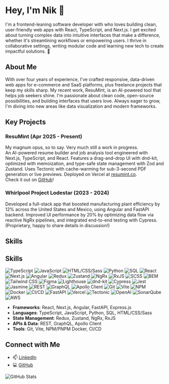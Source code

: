 # Hey, I'm Nik 👋

I'm a frontend-leaning software developer with who loves building clean, user-friendly web apps with React, TypeScript, and Next.js. I get excited about turning complex data into intuitive interfaces that make a difference, whether it's streamlining workflows or empowering users. I thrive in collaborative settings, writing modular code and learning new tech to create impactful solutions. 🌟

## About Me
With over four years of experience, I've crafted responsive, data-driven web apps for e-commerce and SaaS platforms, plus freelance projects that keep my skills sharp. My recent work, ResuMint, is an AI-powered tool that helps job seekers shine. I'm passionate about clean code, open-source possibilities, and building interfaces that users love. Always eager to grow, I'm diving into new areas like data visualization and modern frameworks.

## Key Projects

### ResuMint (Apr 2025 - Present)
My magnum opus, so to say. Very much still a work in progress.  
An AI-powered resume builder and job analysis tool engineered with Next.js, TypeScript, and React. Features a drag-and-drop UI with dnd-kit, optimized with memoization, and type-safe state management with Zod and Zustand. Uses Tectonic with cache-warming for sub-3-second PDF generation or live previews. Deployed on Vercel at [resumint.co](https://resumint.co).  
Check it out on [GitHub](https://github.com/nikolaybutnik/resu-mint)!  

### Whirlpool Project Lodestar (2023 - 2024)
Developed a full-stack app that boosted manufacturing plant efficiency by 12% across the United States and Mexico, using Angular and FastAPI backend. Improved UI performance by 20% by optimizing data flow via reactive NgRx pipelines, and integrated end-to-end testing with Cypress. (Proprietary, happy to share details in discussion!)

## Skills
## Skills

![TypeScript](https://img.shields.io/badge/-TypeScript-3178C6?logo=typescript&logoColor=white&style=flat)
![JavaScript](https://img.shields.io/badge/-JavaScript-F7DF1E?logo=javascript&logoColor=black&style=flat)
![HTML/CSS/Sass](https://img.shields.io/badge/-HTML%2FCSS%2FSass-E34F26?logo=sass&logoColor=white&style=flat)
![Python](https://img.shields.io/badge/-Python-3776AB?logo=python&logoColor=white&style=flat)
![SQL](https://img.shields.io/badge/-SQL-4479A1?logo=postgresql&logoColor=white&style=flat)
![React](https://img.shields.io/badge/-React-61DAFB?logo=react&logoColor=black&style=flat)
![Next.js](https://img.shields.io/badge/-Next.js-000000?logo=next.js&logoColor=white&style=flat)
![Angular](https://img.shields.io/badge/-Angular-DD0031?logo=angular&logoColor=white&style=flat)
![Redux](https://img.shields.io/badge/-Redux-764ABC?logo=redux&logoColor=white&style=flat)
![Zustand](https://img.shields.io/badge/-Zustand-000000?logo=zustand&logoColor=white&style=flat)
![NgRx](https://img.shields.io/badge/-NgRx-B7115F?logo=ngrx&logoColor=white&style=flat)
![RxJS](https://img.shields.io/badge/-RxJS-B7178C?logo=rxjs&logoColor=white&style=flat)
![SCSS](https://img.shields.io/badge/-SCSS-CC6699?logo=sass&logoColor=white&style=flat)
![BEM](https://img.shields.io/badge/-BEM-000000?logo=bem&logoColor=white&style=flat)
![Tailwind CSS](https://img.shields.io/badge/-Tailwind%20CSS-38B2AC?logo=tailwind-css&logoColor=white&style=flat)
![Figma](https://img.shields.io/badge/-Figma-F24E1E?logo=figma&logoColor=white&style=flat)
![Lighthouse](https://img.shields.io/badge/-Lighthouse-F44B21?logo=google-lighthouse&logoColor=white&style=flat)
![dnd-kit](https://img.shields.io/badge/-dnd--kit-000000?logoColor=white&style=flat)
![Cypress](https://img.shields.io/badge/-Cypress-17202C?logo=cypress&logoColor=white&style=flat)
![Jest](https://img.shields.io/badge/-Jest-C21325?logo=jest&logoColor=white&style=flat)
![Jasmine](https://img.shields.io/badge/-Jasmine-8A4182?logo=jasmine&logoColor=white&style=flat)
![REST](https://img.shields.io/badge/-REST-000000?logo=rest&logoColor=white&style=flat)
![GraphQL](https://img.shields.io/badge/-GraphQL-E10098?logo=graphql&logoColor=white&style=flat)
![Apollo Client](https://img.shields.io/badge/-Apollo%20Client-311C87?logo=apollo-graphql&logoColor=white&style=flat)
![Git](https://img.shields.io/badge/-Git-F05032?logo=git&logoColor=white&style=flat)
![Vite](https://img.shields.io/badge/-Vite-646CFF?logo=vite&logoColor=white&style=flat)
![NPM](https://img.shields.io/badge/-NPM%2FPNPM-CB3837?logo=npm&logoColor=white&style=flat)
![Docker](https://img.shields.io/badge/-Docker-2496ED?logo=docker&logoColor=white&style=flat)
![CI/CD](https://img.shields.io/badge/-CI%2FCD-000000?logo=github-actions&logoColor=white&style=flat)
![FastAPI](https://img.shields.io/badge/-FastAPI-009688?logo=fastapi&logoColor=white&style=flat)
![Vercel](https://img.shields.io/badge/-Vercel-000000?logo=vercel&logoColor=white&style=flat)
![Tectonic](https://img.shields.io/badge/-Tectonic-000000?logoColor=white&style=flat)
![OpenAI](https://img.shields.io/badge/-OpenAI-412991?logo=openai&logoColor=white&style=flat)
![SonarQube](https://img.shields.io/badge/-SonarQube-4E9BCD?logo=sonarqube&logoColor=white&style=flat)
![AWS](https://img.shields.io/badge/-AWS-232F3E?logo=amazon-aws&logoColor=white&style=flat)

- **Frameworks**: React, Next.js, Angular, FastAPI, Express.js
- **Languages**: TypeScript, JavaScript, Python, SQL, HTML/CSS/Sass
- **State Management**: Redux, Zustand, NgRx, RxJS
- **APIs & Data**: REST, GraphQL, Apollo Client
- **Tools**: Git, Vite, NPM/PNPM Docker, CI/CD

## Connect with Me
- 📫 [LinkedIn](https://linkedin.com/in/nikolay-butnik)
- 💻 [GitHub](https://github.com/nikolaybutnik)

![GitHub Stats](https://github-readme-stats.vercel.app/api?username=nikolaybutnik&show_icons=true&theme=radical)

